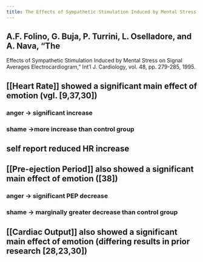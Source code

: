 ```yaml
---
title: The Effects of Sympathetic Stimulation Induced by Mental Stress on Signal Averages Electrocardiogram
---
```


## A.F. Folino, G. Buja, P. Turrini, L. Oselladore, and A. Nava, “The
Effects of Sympathetic Stimulation Induced by Mental Stress on
Signal Averages Electrocardiogram,” Int’l J. Cardiology, vol. 48,
pp. 279-285, 1995.
## [[Heart Rate]] showed a significant main effect of emotion (vgl. [9,37,30])
### anger -> significant increase
### shame ->more  increase than control group
## self report reduced HR increase
## [[Pre-ejection Period]] also showed a significant main effect of emotion ([38])
### anger -> significant PEP decrease
### shame -> marginally greater decrease than control group
## [[Cardiac Output]] also showed a significant main effect of emotion (differing results in prior research [28,23,30])
